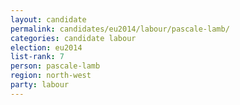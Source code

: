 ```yaml
---
layout: candidate
permalink: candidates/eu2014/labour/pascale-lamb/
categories: candidate labour
election: eu2014
list-rank: 7
person: pascale-lamb
region: north-west
party: labour
---
```

